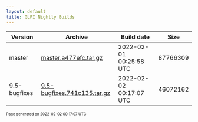 ```yaml
---
layout: default
title: GLPI Nightly Builds
---
```


Version|Archive|Build date|Size
---|---|---|---
master|[master.a477efc.tar.gz](master.a477efc.tar.gz)|2022-02-01 00:25:58 UTC|87766309
9.5-bugfixes|[9.5-bugfixes.741c135.tar.gz](9.5-bugfixes.741c135.tar.gz)|2022-02-02 00:17:07 UTC|46072162

<font size="1">Page generated on 2022-02-02 00:17:07 UTC</font>
